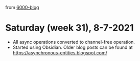 from [6000-blog](../../../6000-blog.md)
# Saturday (week 31), 8-7-2021
- All async operations converted to channel-free operation.
- Started using Obsidian. Older blog posts can be found at https://asynchronous-entities.blogspot.com/